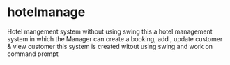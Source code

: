 # hotelmanage
Hotel mangement system without using swing
this a hotel management system in which the Manager can create a booking, add , update customer & view customer
this system is created witout using swing and work on command prompt
